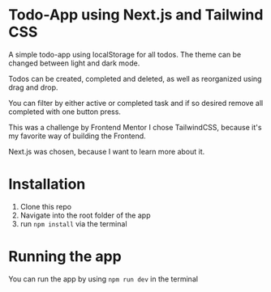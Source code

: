 # Todo-App using Next.js and Tailwind CSS

A simple todo-app using localStorage for all todos.
The theme can be changed between light and dark mode.

Todos can be created, completed and deleted, as well as reorganized using drag and drop.

You can filter by either active or completed task and if so desired remove all completed with one button press.

This was a challenge by Frontend Mentor
I chose TailwindCSS, because it's my favorite way of building the Frontend.

Next.js was chosen, because I want to learn more about it.

# Installation

1. Clone this repo
2. Navigate into the root folder of the app
3. run `npm install` via the terminal

# Running the app

You can run the app by using `npm run dev` in the terminal
